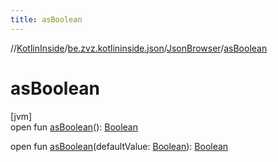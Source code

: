 ```yaml
---
title: asBoolean
---
```

//[KotlinInside](../../../index.html)/[be.zvz.kotlininside.json](../index.html)/[JsonBrowser](index.html)/[asBoolean](as-boolean.html)



# asBoolean



[jvm]\
open fun [asBoolean](as-boolean.html)(): [Boolean](https://kotlinlang.org/api/latest/jvm/stdlib/kotlin/-boolean/index.html)

open fun [asBoolean](as-boolean.html)(defaultValue: [Boolean](https://kotlinlang.org/api/latest/jvm/stdlib/kotlin/-boolean/index.html)): [Boolean](https://kotlinlang.org/api/latest/jvm/stdlib/kotlin/-boolean/index.html)




